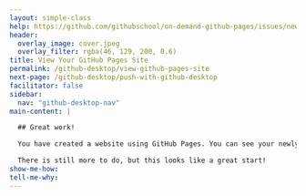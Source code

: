 ```yaml
---
layout: simple-class
help: https://github.com/githubschool/on-demand-github-pages/issues/new?title=I%20need%20help&body=Describe%20what%20you%20need%20help%20with%20here.
header:
  overlay_image: cover.jpeg
  overlay_filter: rgba(46, 129, 200, 0.6)
title: View Your GitHub Pages Site
permalink: /github-desktop/view-github-pages-site
next-page: /github-desktop/push-with-github-desktop
facilitator: false
sidebar:
  nav: "github-desktop-nav"
main-content: |

  ## Great work!

  You have created a website using GitHub Pages. You can see your newly published site at `https://YOUR-USERNAME.github.io/`!

  There is still more to do, but this looks like a great start!
show-me-how:
tell-me-why:
---
```


